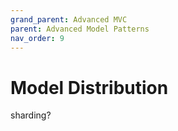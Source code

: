 ```yaml
---
grand_parent: Advanced MVC
parent: Advanced Model Patterns
nav_order: 9
---
```

# Model Distribution

sharding?

